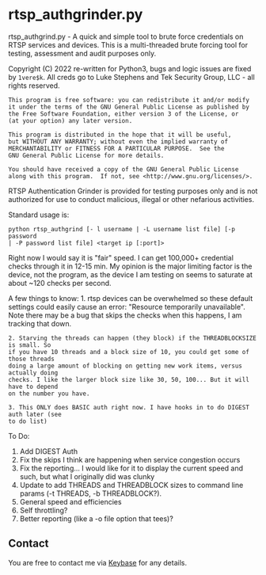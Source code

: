 rtsp_authgrinder.py
=================

rtsp_authgrind.py - A quick and simple tool to brute force credentials on RTSP services and devices. This is a multi-threaded brute forcing tool for testing, assessment and audit purposes only.

Copyright (C) 2022 re-written for Python3, bugs and logic issues are fixed by `1vere$k`. All creds go to Luke Stephens and Tek Security Group, LLC - all rights reserved.
	
	This program is free software: you can redistribute it and/or modify
  	it under the terms of the GNU General Public License as published by
  	the Free Software Foundation, either version 3 of the License, or
  	(at your option) any later version.

  	This program is distributed in the hope that it will be useful,
  	but WITHOUT ANY WARRANTY; without even the implied warranty of
  	MERCHANTABILITY or FITNESS FOR A PARTICULAR PURPOSE.  See the
  	GNU General Public License for more details.

  	You should have received a copy of the GNU General Public License
  	along with this program.  If not, see <http://www.gnu.org/licenses/>.
	
RTSP Authentication Grinder is provided for testing purposes only and is not authorized for use to conduct malicious, illegal or other nefarious activities.
	
Standard usage is:
	
	python rtsp_authgrind [- l username | -L username list file] [-p password 
	| -P password list file] <target ip [:port]>
	
Right now I would say it is "fair" speed. I can get 100,000+ credential checks through it in 12-15 min. My opinion is the major limiting factor is the device, not the program, as the device I am testing on seems to saturate at about ~120 checks per second.
	
A few things to know:
	1. rtsp devices can be overwhelmed so these default settings could easily cause an
	error: "Resource temporarily unavailable". Note there may be a bug that skips the
	checks when this happens, I am tracking that down.
	
	2. Starving the threads can happen (they block) if the THREADBLOCKSIZE is small. So
	if you have 10 threads and a block size of 10, you could get some of those threads
	doing a large amount of blocking on getting new work items, versus actually doing
	checks. I like the larger block size like 30, 50, 100... But it will have to depend
	on the number you have.
	
	3. This ONLY does BASIC auth right now. I have hooks in to do DIGEST auth later (see
	to do list)

To Do:
  1. Add DIGEST Auth
  2. Fix the skips I think are happening when service congestion occurs
  3. Fix the reporting... I would like for it to display the current speed and such, but what I originally did was clunky
  4. Update to add THREADS and THREADBLOCK sizes to command line params (-t THREADS, -b THREADBLOCK?).
  5. General speed and efficiencies
  6. Self throttling?
  7. Better reporting (like a -o file option that tees)?

## Contact
You are free to contact me via [Keybase](https://keybase.io/1veresk) for any details. 

